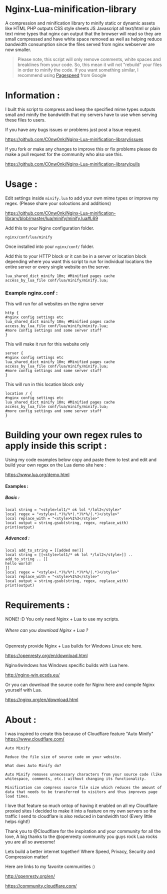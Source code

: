 # Nginx-Lua-minification-library
A compression and minification library to minify static or dynamic assets like HTML PHP outputs CSS style sheets JS Javascript all text/html or plain text mime types that nginx can output that the browser will read so they are small compressed and have white space removed as well as helping reduce bandwidth consumption since the files served from nginx webserver are now smaller.

> Please note, this script will only remove comments, white spaces and breaklines from your code. So, this mean it will not "rebuild" your files in order to minify the code. If you want something similar, I recommend using [Pagespeed](https://developers.google.com/speed/pagespeed/module/ "Pagespeed") from Google

# Information :

I built this script to compress and keep the specified mime types outputs small and minify the bandwidth that my servers have to use when serving these files to users.

If you have any bugs issues or problems just post a Issue request.

https://github.com/C0nw0nk/Nginx-Lua-minification-library/issues

If you fork or make any changes to improve this or fix problems please do make a pull request for the community who also use this. 

https://github.com/C0nw0nk/Nginx-Lua-minification-library/pulls

# Usage :

Edit settings inside `minify.lua` to add your own mime types or improve my regex. (Please share your soloutions and additions)

https://github.com/C0nw0nk/Nginx-Lua-minification-library/blob/master/lua/minify/minify.lua#L69

Add this to your Nginx configuration folder.

`nginx/conf/lua/minify`

Once installed into your `nginx/conf/` folder.

Add this to your HTTP block or it can be in a server or location block depending where you want this script to run for individual locations the entire server or every single website on the server.

```
lua_shared_dict minify 10m; #Minified pages cache
access_by_lua_file conf/lua/minify/minify.lua;
```

### Example nginx.conf :

This will run for all websites on the nginx server

```
http {
#nginx config settings etc
lua_shared_dict minify 10m; #Minified pages cache
access_by_lua_file conf/lua/minify/minify.lua;
#more config settings and some server stuff
}
```

This will make it run for this website only

```
server {
#nginx config settings etc
lua_shared_dict minify 10m; #Minified pages cache
access_by_lua_file conf/lua/minify/minify.lua;
#more config settings and some server stuff
}
```

This will run in this location block only

```
location / {
#nginx config settings etc
lua_shared_dict minify 10m; #Minified pages cache
access_by_lua_file conf/lua/minify/minify.lua;
#more config settings and some server stuff
}
```


# Building your own regex rules to apply inside this script :

Using my code examples below copy and paste them to test and edit and build your own regex on the Lua demo site here :

https://www.lua.org/demo.html

#### Examples :

##### Basic :
```
local string = "<style>lol1/* ok lol */lol2</style>"
local regex = "<style>(.*)%/%*(.*)%*%/(.*)</style>"
local replace_with = "<style>%1%3</style>"
local output = string.gsub(string, regex, replace_with)
print(output)
```

##### Advanced :
```
local add_to_string = [[added me!]]
local string = [[<style>lol1/* ok lol */lol2</style>]] .. add_to_string .. [[
hello world!
]]
local regex = "<style>(.*)%/%*(.*)%*%/(.*)</style>"
local replace_with = "<style>%1%3</style>"
local output = string.gsub(string, regex, replace_with)
print(output)
```

# Requirements :
NONE! :D You only need Nginx + Lua to use my scripts.

###### Where can you download Nginx + Lua ?

Openresty provide Nginx + Lua builds for Windows Linux etc here.

https://openresty.org/en/download.html

Nginx4windows has Windows specific builds with Lua here.

http://nginx-win.ecsds.eu/

Or you can download the source code for Nginx here and compile Nginx yourself with Lua.

https://nginx.org/en/download.html

# About :

I was inspired to create this because of Cloudflare feature "Auto Minify" https://www.cloudflare.com/
```
Auto Minify

Reduce the file size of source code on your website.

What does Auto Minify do?

Auto Minify removes unnecessary characters from your source code (like whitespace, comments, etc.) without changing its functionality.

Minification can compress source file size which reduces the amount of data that needs to be transferred to visitors and thus improves page load times.
```

I love that feature so much ontop of having it enabled on all my Cloudflare proxied sites I decided to make it into a feature on my own servers so the traffic I send to cloudflare is also reduced in bandwidth too! (Every little helps right!)

Thank you to @Cloudflare for the inspiration and your community for all the love, A big thanks to the @openresty community you guys rock Lua rocks you are all so awesome!

Lets build a better internet together! Where Speed, Privacy, Security and Compression matter!

Here are links to my favorite communities :)

http://openresty.org/en/

https://community.cloudflare.com/
